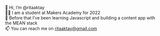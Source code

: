 👋 Hi, I’m @ritaaktay\
👩‍🎓 I am a student at Makers Academy for 2022\
🌱 Before that I’ve been learning Javascript and building a content app with the MEAN stack\
📫 You can reach me on ritaaktay@gmail.com


